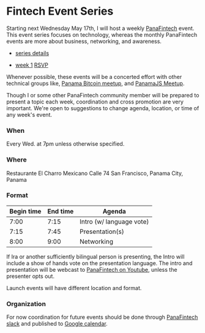 # Fintech Event Series

Starting next Wednesday May 17th, I will host a weekly [PanaFintech](http://www.panafintech.com/) event. This event series focuses on technology, whereas the monthly PanaFintech events are more about business, networking, and awareness.

+ [series details](images/PanaFintech_weekly.png)

+ [week 1](images/guld-weekly-event-1.jpg) [RSVP](https://www.meetup.com/panamajs/events/239824122/)

Whenever possible, these events will be a concerted effort with other technical groups like, [Panama Bitcoin meetup](https://www.meetup.com/Panama-Bitcoin/), and [PanamaJS Meetup](https://www.meetup.com/panamajs/).

Though I or some other PanaFintech community member will be prepared to present a topic each week, coordination and cross promotion are very important. We're open to suggestions to change agenda, location, or time of any week's event.

### When

Every Wed. at 7pm unless otherwise specified.

### Where

Restaurante El Charro Mexicano
Calle 74
San Francisco, Panama City, Panama

### Format

| Begin time | End time | Agenda |
|-------|-----|--------|
| 7:00 | 7:15 | Intro (w/ language vote) |
| 7:15 | 7:45 | Presentation(s) |
| 8:00 | 9:00 | Networking |

If Ira or another sufficiently bilingual person is presenting, the Intro will include a show of hands vote on the presentation language. The intro and presentation will be webcast to [PanaFintech on Youtube](https://www.youtube.com/channel/UClQwyXlPD-Ypirp9nVxO_bg/live), unless the presenter opts out.

Launch events will have different location and format.

### Organization

For now coordination for future events should be done through [PanaFintech slack](https://panafintech.slack.com) and published to [Google calendar](https://calendar.google.com/calendar/embed?src=panafintech%40gmail.com&ctz=America/Panama).
